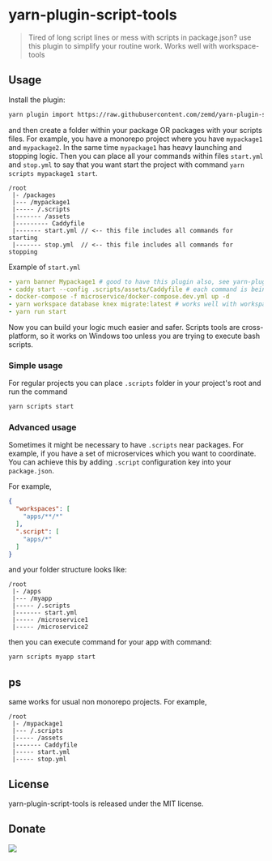 # yarn-plugin-script-tools

> Tired of long script lines or mess with scripts in package.json? use this plugin to simplify your routine work.
> Works well with workspace-tools

## Usage

Install the plugin:
```sh
yarn plugin import https://raw.githubusercontent.com/zemd/yarn-plugin-script-tools/main/bundles/%40yarnpkg/plugin-script-tools.js
```

and then create a folder within your package OR packages with your scripts files. For example, you have a monorepo 
project where you have `mypackage1` and `mypackage2`. In the same time `mypackage1` has heavy launching and stopping 
logic. Then you can place all your commands within files `start.yml` and `stop.yml` to say that you want start the 
project with command `yarn scripts mypackage1 start`. 

```
/root
 |- /packages
 |--- /mypackage1
 |----- /.scripts
 |------- /assets
 |--------- Caddyfile
 |------- start.yml // <-- this file includes all commands for starting
 |------- stop.yml  // <-- this file includes all commands for stopping
```

Example of `start.yml`

```yml
- yarn banner Mypackage1 # good to have this plugin also, see yarn-plugin-banner-tools
- caddy start --config .scripts/assets/Caddyfile # each command is being executed with cwd of the **package** root
- docker-compose -f microservice/docker-compose.dev.yml up -d
- yarn workspace database knex migrate:latest # works well with workspace-tools
- yarn run start
```

Now you can build your logic much easier and safer. Scripts tools are cross-platform, so it works on Windows too
unless you are trying to execute bash scripts.

### Simple usage

For regular projects you can place `.scripts` folder in your project's root and run the command

```sh
yarn scripts start
```

### Advanced usage

Sometimes it might be necessary to have `.scripts` near packages. For example, if you have a set of microservices
which you want to coordinate. You can achieve this by adding `.script` configuration key into your `package.json`.

For example,
```json
{
  "workspaces": [
    "apps/**/*"
  ],
  ".script": [
    "apps/*"
  ]
}
```

and your folder structure looks like:

```
/root
 |- /apps
 |--- /myapp
 |----- /.scripts
 |------- start.yml
 |----- /microservice1
 |----- /microservice2
```

then you can execute command for your app with command:
```sh
yarn scripts myapp start
```

## ps

same works for usual non monorepo projects. For example,

```
/root
 |- /mypackage1
 |--- /.scripts
 |----- /assets
 |------- Caddyfile
 |----- start.yml
 |----- stop.yml
```

## License

yarn-plugin-script-tools is released under the MIT license.

## Donate

[![](https://img.shields.io/badge/patreon-donate-yellow.svg)](https://www.patreon.com/red_rabbit)
